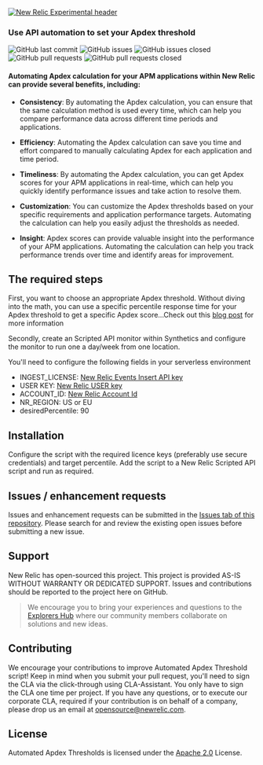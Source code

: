 [![New Relic Experimental header](https://github.com/newrelic/opensource-website/raw/master/src/images/categories/Experimental.png)](https://opensource.newrelic.com/oss-category/#new-relic-experimental)

### Use API automation to set your Apdex threshold


        
![GitHub last commit](https://img.shields.io/github/last-commit/newrelic-experimental/automated-apdex-thresholds) 
![GitHub issues](https://img.shields.io/github/issues/newrelic-experimental/automated-apdex-thresholds) 
![GitHub issues closed](https://img.shields.io/github/issues-closed/newrelic-experimental/automated-apdex-thresholds) 
![GitHub pull requests](https://img.shields.io/github/issues-pr/newrelic-experimental/automated-apdex-thresholds) 
![GitHub pull requests closed](https://img.shields.io/github/issues-pr-closed/newrelic-experimental/automated-apdex-thresholds)

#### Automating Apdex calculation for your APM applications within New Relic can provide several benefits, including:

* **Consistency**: By automating the Apdex calculation, you can ensure that the same calculation method is used every time, which can help you compare performance data across different time periods and applications.

* **Efficiency**: Automating the Apdex calculation can save you time and effort compared to manually calculating Apdex for each application and time period.

* **Timeliness**: By automating the Apdex calculation, you can get Apdex scores for your APM applications in real-time, which can help you quickly identify performance issues and take action to resolve them.

* **Customization**: You can customize the Apdex thresholds based on your specific requirements and application performance targets. Automating the calculation can help you easily adjust the thresholds as needed.

* **Insight**: Apdex scores can provide valuable insight into the performance of your APM applications. Automating the calculation can help you track performance trends over time and identify areas for improvement.

> 

## The required steps

First, you want to choose an appropriate Apdex threshold. Without diving into the math, you can use a specific percentile response time for your Apdex threshold to get a specific Apdex score...Check out this [blog post](https://newrelic.com/blog/best-practices/how-to-choose-apdex-t) for more information

Secondly, create an Scripted API monitor within Synthetics and configure the monitor to run one a day/week from one location.

You'll need to configure the following fields in your serverless environment
- INGEST_LICENSE: [New Relic Events Insert API key](https://docs.newrelic.com/docs/apis/intro-apis/new-relic-api-keys/#license-key)
- USER KEY: [New Relic USER key](https://docs.newrelic.com/docs/apis/intro-apis/new-relic-api-keys/#user-key)
- ACCOUNT_ID: [New Relic Account Id](https://docs.newrelic.com/docs/accounts/install-new-relic/account-setup/account-id)
- NR_REGION: US or EU
- desiredPercentile: 90



## Installation

Configure the script with the required licence keys (preferably use secure credentials) and target percentile. Add the script to a New Relic Scripted API script and run as required.

## Issues / enhancement requests

Issues and enhancement requests can be submitted in the [Issues tab of this repository](https://github.com/newrelic-experimental/automated-apdex-thresholds/issues). Please search for and review the existing open issues before submitting a new issue.

## Support

New Relic has open-sourced this project. This project is provided AS-IS WITHOUT WARRANTY OR DEDICATED SUPPORT. Issues and contributions should be reported to the project here on GitHub.

>We encourage you to bring your experiences and questions to the [Explorers Hub](https://discuss.newrelic.com) where our community members collaborate on solutions and new ideas.


## Contributing

We encourage your contributions to improve Automated Apdex Threshold script! Keep in mind when you submit your pull request, you'll need to sign the CLA via the click-through using CLA-Assistant. You only have to sign the CLA one time per project. If you have any questions, or to execute our corporate CLA, required if your contribution is on behalf of a company, please drop us an email at opensource@newrelic.com.


## License

Automated Apdex Thresholds is licensed under the [Apache 2.0](http://apache.org/licenses/LICENSE-2.0.txt) License.

